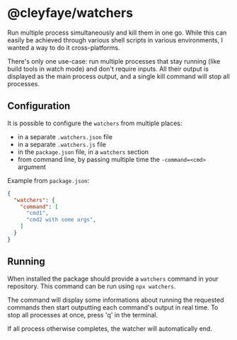 # @cleyfaye/watchers

Run multiple process simultaneously and kill them in one go.
While this can easily be achieved through various shell scripts in various
environments, I wanted a way to do it cross-platforms.

There's only one use-case: run multiple processes that stay running (like
build tools in watch mode) and don't require inputs. All their output is
displayed as the main process output, and a single kill command will stop all
processes.

## Configuration

It is possible to configure the `watchers` from multiple places:

 - in a separate `.watchers.json` file
 - in a separate `.watchers.js` file
 - in the `package.json` file, in a `watchers` section
 - from command line, by passing multiple time the `-command=<cmd>` argument

Example from `package.json`:

```JSON
{
  "watchers": {
    "command": [
      "cmd1",
      "cmd2 with some args",
    ]
  }
}
```

## Running

When installed the package should provide a `watchers` command in your
repository.
This command can be run using `npx watchers`.

The command will display some informations about running the requested commands
then start outputting each command's output in real time.
To stop all processes at once, press 'q' in the terminal.

If all process otherwise completes, the watcher will automatically end.
